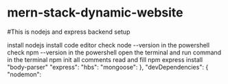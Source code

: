 # mern-stack-dynamic-website

#This is nodejs and express backend setup

install nodejs
install code editor
check node --version in the powershell
check npm --version in the powershell
open the terminal and run command in the terminal npm init
all comments read and fill
npm express install 
"body-parser"
    "express": 
    "hbs": 
    "mongoose":
  },
  "devDependencies": {
    "nodemon": 
